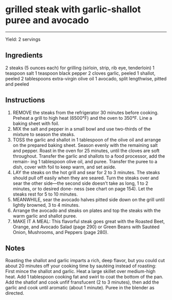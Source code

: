 # grilled steak with garlic-shallot puree and avocado
---
Yield: 2 servings

## Ingredients
2 steaks (5 ounces each) for grilling (sirloin, strip, rib eye, tenderloin)
1 teaspoon salt
1 teaspoon black pepper
2 cloves garlic, peeled
1 shallot, peeled
2 tablespoons extra-virgin olive oil
1 avocado, split lengthwise, pitted and peeled

## Instructions
1. REMOVE the steaks from the refrigerator 30 minutes
before cooking. Preheat a grill to high heat (6500°F) and the
oven to 350°F. Line a baking sheet with foil.
2. MIX the salt and pepper in a small bowl and use two-thirds
of the mixture to season the steaks.
3. TOSS the garlic and shallot in 1 tablespoon of the olive oil
and arrange on the prepared baking sheet. Season evenly
with the remaining salt and pepper. Roast in the oven for
25 minutes, until the cloves are soft throughout. Transfer
the garlic and shallots to a food processor, add the remain-
ing 1 tablespoon olive oil, and puree. Transfer the puree to
a dish, cover with foil to keep warm, and set aside.
4. LAY the steaks on the hot grill and sear for 2 to 3 minutes.
The steaks should pull off easily when they are seared. Turn
the steaks over and sear the other side—the second side
doesn’t take as long, 1 to 2 minutes, or to desired done-
ness (see chart on page 154). Let the steaks rest for 5 to 10
minutes.
5. MEANWHILE, sear the avocado halves pitted side down
on the grill until lightly browned, 3 to 4 minutes.
6. Arrange the avocado and steaks on plates and top the steaks with the warm garlic and shallot puree.
7. MAKE IT A MEAL: This flavorful steak goes great with
the Roasted Beet, Orange, and Avocado Salad (page 290)
or Green Beans with Sautéed Onion, Mushrooms, and
Peppers (page 280).
## Notes


Roasting the shallot and garlic imparts a
rich, deep flavor, but you could cut about
20 minutes off your cooking time by
sautéing instead of roasting: First mince
the shallot and garlic. Heat a large
skillet over medium-high heat. Add
1 tablespoon cooking fat and swirl to
coat the bottom of the pan. Add the
shatlof and cook unfif fransfucent (2 to
3 minutes), then add the garlic and
cook until aromatic (about 1 minute).
Puree in the blender as directed.